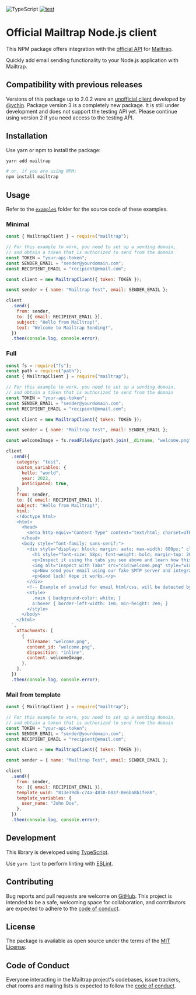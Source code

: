 ![TypeScript](https://badgen.net/badge/icon/TypeScript/?icon=typescript&label) [![test](https://github.com/railsware/mailtrap-nodejs/actions/workflows/test.yml/badge.svg)](https://github.com/railsware/mailtrap-nodejs/actions/workflows/test.yml)

# Official Mailtrap Node.js client

This NPM package offers integration with the [official API](https://api-docs.mailtrap.io/) for [Mailtrap](https://mailtrap.io).

Quickly add email sending functionality to your Node.js application with Mailtrap.

## Compatibility with previous releases

Versions of this package up to 2.0.2 were an [unofficial client](https://github.com/vchin/mailtrap-client) developed by [@vchin](https://github.com/vchin). Package version 3 is a completely new package. It is still under development and does not support the testing API yet. Please continue using version 2 if you need access to the testing API.

## Installation

Use yarn or npm to install the package:

```sh
yarn add mailtrap

# or, if you are using NPM:
npm install mailtrap
```

## Usage

Refer to the [`examples`](examples) folder for the source code of these examples.

### Minimal

```js
const { MailtrapClient } = require("mailtrap");

// For this example to work, you need to set up a sending domain,
// and obtain a token that is authorized to send from the domain
const TOKEN = "your-api-token";
const SENDER_EMAIL = "sender@yourdomain.com";
const RECIPIENT_EMAIL = "recipient@email.com";

const client = new MailtrapClient({ token: TOKEN });

const sender = { name: "Mailtrap Test", email: SENDER_EMAIL };

client
  .send({
    from: sender,
    to: [{ email: RECIPIENT_EMAIL }],
    subject: "Hello from Mailtrap!",
    text: "Welcome to Mailtrap Sending!",
  })
  .then(console.log, console.error);
```

### Full

```js
const fs = require("fs");
const path = require("path");
const { MailtrapClient } = require("mailtrap");

// For this example to work, you need to set up a sending domain,
// and obtain a token that is authorized to send from the domain
const TOKEN = "your-api-token";
const SENDER_EMAIL = "sender@yourdomain.com";
const RECIPIENT_EMAIL = "recipient@email.com";

const client = new MailtrapClient({ token: TOKEN });

const sender = { name: "Mailtrap Test", email: SENDER_EMAIL };

const welcomeImage = fs.readFileSync(path.join(__dirname, "welcome.png"));

client
  .send({
    category: "test",
    custom_variables: {
      hello: "world",
      year: 2022,
      anticipated: true,
    },
    from: sender,
    to: [{ email: RECIPIENT_EMAIL }],
    subject: "Hello from Mailtrap!",
    html: `
    <!doctype html>
    <html>
      <head>
        <meta http-equiv="Content-Type" content="text/html; charset=UTF-8">
      </head>
      <body style="font-family: sans-serif;">
        <div style="display: block; margin: auto; max-width: 600px;" class="main">
          <h1 style="font-size: 18px; font-weight: bold; margin-top: 20px">Congrats for sending test email with Mailtrap!</h1>
          <p>Inspect it using the tabs you see above and learn how this email can be improved.</p>
          <img alt="Inspect with Tabs" src="cid:welcome.png" style="width: 100%;">
          <p>Now send your email using our fake SMTP server and integration of your choice!</p>
          <p>Good luck! Hope it works.</p>
        </div>
        <!-- Example of invalid for email html/css, will be detected by Mailtrap: -->
        <style>
          .main { background-color: white; }
          a:hover { border-left-width: 1em; min-height: 2em; }
        </style>
      </body>
    </html>
  `,
    attachments: [
      {
        filename: "welcome.png",
        content_id: "welcome.png",
        disposition: "inline",
        content: welcomeImage,
      },
    ],
  })
  .then(console.log, console.error);
```

### Mail from template

```js
const { MailtrapClient } = require("mailtrap");

// For this example to work, you need to set up a sending domain,
// and obtain a token that is authorized to send from the domain
const TOKEN = "your-api-token";
const SENDER_EMAIL = "sender@yourdomain.com";
const RECIPIENT_EMAIL = "recipient@email.com";

const client = new MailtrapClient({ token: TOKEN });

const sender = { name: "Mailtrap Test", email: SENDER_EMAIL };

client
  .send({
    from: sender,
    to: [{ email: RECIPIENT_EMAIL }],
    template_uuid: "813e39db-c74a-4830-b037-0e6ba8b1fe88",
    template_variables: {
      user_name: "John Doe",
    },
  })
  .then(console.log, console.error);
```

## Development

This library is developed using [TypeScript](https://www.typescriptlang.org).

Use `yarn lint` to perform linting with [ESLint](https://eslint.org).

## Contributing

Bug reports and pull requests are welcome on [GitHub](https://github.com/railsware/mailtrap-nodejs). This project is intended to be a safe, welcoming space for collaboration, and contributors are expected to adhere to the [code of conduct](CODE_OF_CONDUCT.md).

## License

The package is available as open source under the terms of the [MIT License](https://opensource.org/licenses/MIT).

## Code of Conduct

Everyone interacting in the Mailtrap project's codebases, issue trackers, chat rooms and mailing lists is expected to follow the [code of conduct](CODE_OF_CONDUCT.md).
